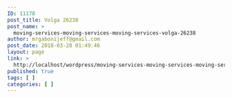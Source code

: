 ```yaml
---
ID: 11178
post_title: Volga 26238
post_name: >
  moving-services-moving-services-moving-services-volga-26238
author: mrgabonijeff@gmail.com
post_date: 2018-03-28 01:49:46
layout: page
link: >
  http://localhost/wordpress/moving-services-moving-services-moving-services-volga-26238/
published: true
tags: [ ]
categories: [ ]
---
```

